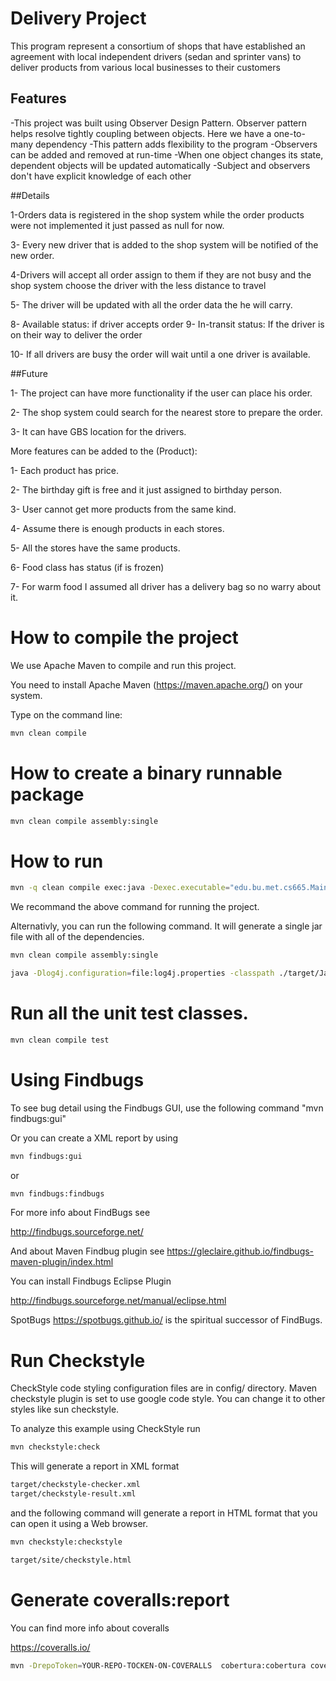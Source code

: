 # Delivery Project
This program represent a consortium of shops that have established an 
agreement with local independent drivers (sedan and sprinter vans) to 
deliver products from various local businesses to their customers

## Features
-This project was built using Observer Design Pattern. Observer pattern helps
resolve tightly coupling between objects. Here we have a one-to-many dependency 
-This pattern adds flexibility to the program 
-Observers can be added and removed at run-time
-When one object changes its state, dependent objects will be updated automatically 
-Subject and observers don't have explicit knowledge of each other 

##Details

1-Orders data is registered in the shop system while the order products were not implemented it just passed as null for now.

3- Every new driver that is  added to the shop system will be notified of the new order.

4-Drivers will accept all order assign to them if they are not busy and
the shop system choose the driver with the less distance to travel

5- The driver will be updated with all the order data the he will carry.

8- Available status: if driver accepts order 
9- In-transit status: If the driver is on their way to deliver the order

10- If all drivers are busy the order will wait until a one driver is available.


##Future

1- The project can have more functionality if the user can place his order.

2- The shop system could search for the nearest store to prepare the order.

3- It can have GBS location for the drivers.

More features can be added to the (Product):

1- Each product has price.

2- The birthday gift is free and it just assigned to birthday person.

3- User cannot get more products from the same kind.

4- Assume there is enough products in each stores.

5- All the stores have the same products.

6- Food class has status (if is frozen)

7- For warm food I assumed all driver has a delivery bag so no warry about it.











# How to compile the project

We use Apache Maven to compile and run this project. 

You need to install Apache Maven (https://maven.apache.org/)  on your system. 

Type on the command line: 

```bash
mvn clean compile
```

# How to create a binary runnable package 


```bash
mvn clean compile assembly:single
```


# How to run

```bash
mvn -q clean compile exec:java -Dexec.executable="edu.bu.met.cs665.Main" -Dlog4j.configuration="file:log4j.properties"
```

We recommand the above command for running the project. 

Alternativly, you can run the following command. It will generate a single jar file with all of the dependencies. 

```bash
mvn clean compile assembly:single

java -Dlog4j.configuration=file:log4j.properties -classpath ./target/JavaProjectTemplate-1.0-SNAPSHOT-jar-with-dependencies.jar  edu.bu.met.cs665.Main
```


# Run all the unit test classes.


```bash
mvn clean compile test

```

# Using Findbugs 

To see bug detail using the Findbugs GUI, use the following command "mvn findbugs:gui"

Or you can create a XML report by using  


```bash
mvn findbugs:gui 
```

or 


```bash
mvn findbugs:findbugs
```


For more info about FindBugs see 

http://findbugs.sourceforge.net/

And about Maven Findbug plugin see 
https://gleclaire.github.io/findbugs-maven-plugin/index.html


You can install Findbugs Eclipse Plugin 

http://findbugs.sourceforge.net/manual/eclipse.html



SpotBugs https://spotbugs.github.io/ is the spiritual successor of FindBugs.


# Run Checkstyle 

CheckStyle code styling configuration files are in config/ directory. Maven checkstyle plugin is set to use google code style. 
You can change it to other styles like sun checkstyle. 

To analyze this example using CheckStyle run 

```bash
mvn checkstyle:check
```

This will generate a report in XML format


```bash
target/checkstyle-checker.xml
target/checkstyle-result.xml
```

and the following command will generate a report in HTML format that you can open it using a Web browser. 

```bash
mvn checkstyle:checkstyle
```

```bash
target/site/checkstyle.html
```


# Generate  coveralls:report 

You can find more info about coveralls 

https://coveralls.io/

```bash
mvn -DrepoToken=YOUR-REPO-TOCKEN-ON-COVERALLS  cobertura:cobertura coveralls:report
```


